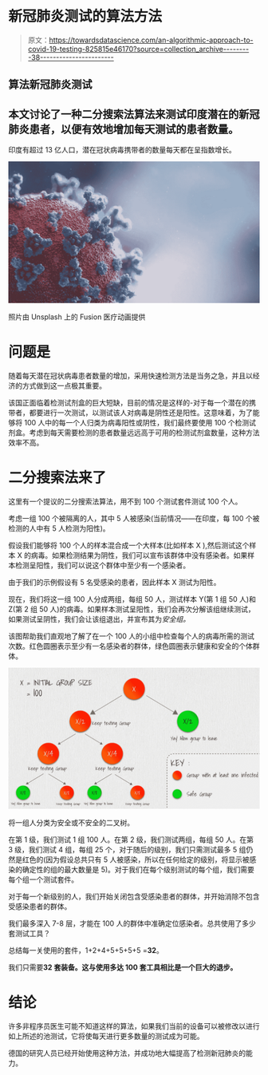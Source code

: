 # 新冠肺炎测试的算法方法

> 原文：<https://towardsdatascience.com/an-algorithmic-approach-to-covid-19-testing-825815e46170?source=collection_archive---------38----------------------->

## 算法新冠肺炎测试

## 本文讨论了一种二分搜索法算法来测试印度潜在的新冠肺炎患者，以便有效地增加每天测试的患者数量。

印度有超过 13 亿人口，潜在冠状病毒携带者的数量每天都在呈指数增长。

![](img/a8f738e1cf8d9f062cc974803020e002.png)

照片由 Unsplash 上的 Fusion 医疗动画提供

# 问题是

随着每天潜在冠状病毒患者数量的增加，采用快速检测方法是当务之急，并且以经济的方式做到这一点极其重要。

该国正面临着检测试剂盒的巨大短缺，目前的情况是这样的-对于每一个潜在的携带者，都要进行一次测试，以测试该人对病毒是阴性还是阳性。这意味着，为了能够将 100 人中的每一个人归类为病毒阳性或阴性，我们最终要使用 100 个检测试剂盒。考虑到每天需要检测的患者数量远远高于可用的检测试剂盒数量，这种方法效率不高。

# 二分搜索法来了

这里有一个提议的二分搜索法算法，用不到 100 个测试套件测试 100 个人。

考虑一组 100 个被隔离的人，其中 5 人被感染(当前情况——在印度，每 100 个被检测的人中有 5 人检测为阳性)。

假设我们能够将 100 个人的样本混合成一个大样本(比如样本 X ),然后测试这个样本 X 的病毒。如果检测结果为阴性，我们可以宣布该群体中没有感染者。如果样本检测呈阳性，我们可以说这个群体中至少有一个感染者。

由于我们的示例假设有 5 名受感染的患者，因此样本 X 测试为阳性。

现在，我们将这一组 100 人分成两组，每组 50 人，测试样本 Y(第 1 组 50 人)和 Z(第 2 组 50 人)的病毒。如果样本测试呈阳性，我们会再次分解该组继续测试，如果测试呈阴性，我们会让该组退出，并宣布其为*安全组。*

该图帮助我们直观地了解了在一个 100 人的小组中检查每个人的病毒所需的测试次数。红色圆圈表示至少有一名感染者的群体，绿色圆圈表示健康和安全的个体群体。

![](img/ee1618e960d34807126a55e37ccbaf70.png)

将一组人分类为安全或不安全的二叉树。

在第 1 级，我们测试 1 组 100 人。在第 2 级，我们测试两组，每组 50 人。在第 3 级，我们测试 4 组，每组 25 个，对于随后的级别，我们只需测试最多 5 组仍然是红色的(因为假设总共只有 5 人被感染，所以在任何给定的级别，将显示被感染的确定性的组的最大数量是 5)。对于我们在每个级别测试的每个组，我们需要每个组一个测试套件。

对于每一个新级别的人，我们开始关闭包含受感染患者的群体，并开始消除不包含受感染患者的群体。

我们最多深入 7-8 层，才能在 100 人的群体中准确定位感染者。总共使用了多少套测试工具？

总结每一关使用的套件，1+2+4+5+5+5+5 =**32**。

我们只需要**32 套装备。这与使用多达 100 套工具相比是一个巨大的退步。**

# 结论

许多非程序员医生可能不知道这样的算法，如果我们当前的设备可以被修改以进行如上所述的池测试，它将使每天进行更多数量的测试成为可能。

德国的研究人员已经开始使用这种方法，并成功地大幅提高了检测新冠肺炎的能力。